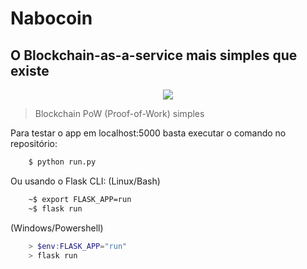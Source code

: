 # Nabocoin
## O Blockchain-as-a-service mais simples que existe


<div style="text-align:center"><img src="https://github.com/zerodois-bcc/NaboCoin/blob/main/application/static/img/icon.png" /></div>

>Blockchain PoW (Proof-of-Work) simples

Para testar o app em localhost:5000 basta executar o comando no repositório:

```bash
    $ python run.py
```
Ou usando o Flask CLI:
(Linux/Bash)
```bash
    ~$ export FLASK_APP=run
    ~$ flask run
```
(Windows/Powershell)
```powershell
    > $env:FLASK_APP="run"
    > flask run
```
